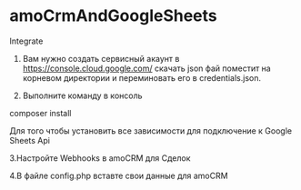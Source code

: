 # amoCrmAndGoogleSheets
Integrate

1. Вам нужно создать сервисный акаунт в https://console.cloud.google.com/
скачать json фай поместит на корневом директории и переминовать его в credentials.json.

2. Выполните команду в консоль

composer install

Для того чтобы установить все зависимости для подключение к Google Sheets Api

3.Настройте Webhooks в amoCRM для Сделок

4.В файле config.php вставте свои данные для amoCRM
